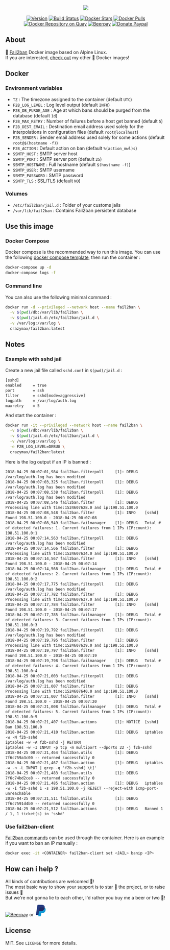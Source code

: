 <p align="center"><a href="https://github.com/crazy-max/docker-fail2ban" target="_blank"><img height="128"src="https://raw.githubusercontent.com/crazy-max/docker-fail2ban/master/.res/docker-fail2ban.jpg"></a></p>

<p align="center">
  <a href="https://microbadger.com/images/crazymax/fail2ban"><img src="https://images.microbadger.com/badges/version/crazymax/fail2ban.svg?style=flat-square" alt="Version"></a>
  <a href="https://travis-ci.org/crazy-max/docker-fail2ban"><img src="https://img.shields.io/travis/crazy-max/docker-fail2ban/master.svg?style=flat-square" alt="Build Status"></a>
  <a href="https://hub.docker.com/r/crazymax/fail2ban/"><img src="https://img.shields.io/docker/stars/crazymax/fail2ban.svg?style=flat-square" alt="Docker Stars"></a>
  <a href="https://hub.docker.com/r/crazymax/fail2ban/"><img src="https://img.shields.io/docker/pulls/crazymax/fail2ban.svg?style=flat-square" alt="Docker Pulls"></a>
  <a href="https://quay.io/repository/crazymax/fail2ban"><img src="https://quay.io/repository/crazymax/fail2ban/status?style=flat-square" alt="Docker Repository on Quay"></a>
  <a href="https://beerpay.io/crazy-max/docker-fail2ban"><img src="https://img.shields.io/beerpay/crazy-max/docker-fail2ban.svg?style=flat-square" alt="Beerpay"></a>
  <a href="https://www.paypal.com/cgi-bin/webscr?cmd=_s-xclick&hosted_button_id=FRCLKDGE2CQFJ"><img src="https://img.shields.io/badge/donate-paypal-7057ff.svg?style=flat-square" alt="Donate Paypal"></a>
</p>

## About

🐳 [Fail2ban](https://www.fail2ban.org) Docker image based on Alpine Linux.<br />
If you are interested, [check out](https://hub.docker.com/r/crazymax/) my other 🐳 Docker images!

## Docker

### Environment variables

* `TZ` : The timezone assigned to the container (default `UTC`)
* `F2B_LOG_LEVEL` : Log level output (default `INFO`)
* `F2B_DB_PURGE_AGE` : Age at which bans should be purged from the database (default `1d`)
* `F2B_MAX_RETRY` : Number of failures before a host get banned (default `5`)
* `F2B_DEST_EMAIL` : Destination email address used solely for the interpolations in configuration files (default `root@localhost`)
* `F2B_SENDER` : Sender email address used solely for some actions (default `root@$(hostname -f)`)
* `F2B_ACTION` : Default action on ban (default `%(action_mwl)s`)
* `SSMTP_HOST` : SMTP server host
* `SSMTP_PORT` : SMTP server port (default `25`)
* `SSMTP_HOSTNAME` : Full hostname (default `$(hostname -f)`)
* `SSMTP_USER` : SMTP username
* `SSMTP_PASSWORD` : SMTP password
* `SSMTP_TLS` : SSL/TLS (default `NO`)

### Volumes

* `/etc/fail2ban/jail.d` : Folder of your customs jails
* `/var/lib/fail2ban` : Contains Fail2ban persistent database

## Use this image

### Docker Compose

Docker compose is the recommended way to run this image. You can use the following [docker compose template](docker-compose.yml), then run the container :

```bash
docker-compose up -d
docker-compose logs -f
```

### Command line

You can also use the following minimal command :

```bash
docker run -d --privileged --network host --name fail2ban \
  -v $(pwd)/db:/var/lib/fail2ban \
  -v $(pwd)/jail.d:/etc/fail2ban/jail.d \
  -v /var/log:/var/log \
  crazymax/fail2ban:latest
```

## Notes

### Example with sshd jail

Create a new jail file called `sshd.conf` in `$(pwd)/jail.d` :

```
[sshd]
enabled     = true
port        = ssh
filter      = sshd[mode=aggressive]
logpath     = /var/log/auth.log
maxretry    = 5
```

And start the container :

```bash
docker run -it --privileged --network host --name fail2ban \
  -v $(pwd)/db:/var/lib/fail2ban \
  -v $(pwd)/jail.d:/etc/fail2ban/jail.d \
  -v /var/log:/var/log \
  -e F2B_LOG_LEVEL=DEBUG \
  crazymax/fail2ban:latest
```

Here is the log output if an IP is banned :

```
2018-04-25 00:07:01,984 fail2ban.filterpoll     [1]: DEBUG   /var/log/auth.log has been modified
2018-04-25 00:07:03,325 fail2ban.filterpoll     [1]: DEBUG   /var/log/auth.log has been modified
2018-04-25 00:07:08,538 fail2ban.filterpoll     [1]: DEBUG   /var/log/auth.log has been modified
2018-04-25 00:07:08,546 fail2ban.filter         [1]: DEBUG   Processing line with time:1524607628.0 and ip:198.51.100.0
2018-04-25 00:07:08,548 fail2ban.filter         [1]: INFO    [sshd] Found 198.51.100.0 - 2018-04-25 00:07:08
2018-04-25 00:07:08,549 fail2ban.failmanager    [1]: DEBUG   Total # of detected failures: 1. Current failures from 1 IPs (IP:count): 198.51.100.0:1
2018-04-25 00:07:14,563 fail2ban.filterpoll     [1]: DEBUG   /var/log/auth.log has been modified
2018-04-25 00:07:14,566 fail2ban.filter         [1]: DEBUG   Processing line with time:1524607634.0 and ip:198.51.100.0
2018-04-25 00:07:14,567 fail2ban.filter         [1]: INFO    [sshd] Found 198.51.100.0 - 2018-04-25 00:07:14
2018-04-25 00:07:14,568 fail2ban.failmanager    [1]: DEBUG   Total # of detected failures: 2. Current failures from 1 IPs (IP:count): 198.51.100.0:2
2018-04-25 00:07:17,775 fail2ban.filterpoll     [1]: DEBUG   /var/log/auth.log has been modified
2018-04-25 00:07:17,782 fail2ban.filter         [1]: DEBUG   Processing line with time:1524607637.0 and ip:198.51.100.0
2018-04-25 00:07:17,784 fail2ban.filter         [1]: INFO    [sshd] Found 198.51.100.0 - 2018-04-25 00:07:17
2018-04-25 00:07:17,785 fail2ban.failmanager    [1]: DEBUG   Total # of detected failures: 3. Current failures from 1 IPs (IP:count): 198.51.100.0:3
2018-04-25 00:07:19,792 fail2ban.filterpoll     [1]: DEBUG   /var/log/auth.log has been modified
2018-04-25 00:07:19,795 fail2ban.filter         [1]: DEBUG   Processing line with time:1524607639.0 and ip:198.51.100.0
2018-04-25 00:07:19,797 fail2ban.filter         [1]: INFO    [sshd] Found 198.51.100.0 - 2018-04-25 00:07:19
2018-04-25 00:07:19,798 fail2ban.failmanager    [1]: DEBUG   Total # of detected failures: 4. Current failures from 1 IPs (IP:count): 198.51.100.0:4
2018-04-25 00:07:21,003 fail2ban.filterpoll     [1]: DEBUG   /var/log/auth.log has been modified
2018-04-25 00:07:21,007 fail2ban.filter         [1]: DEBUG   Processing line with time:1524607640.0 and ip:198.51.100.0
2018-04-25 00:07:21,007 fail2ban.filter         [1]: INFO    [sshd] Found 198.51.100.0 - 2018-04-25 00:07:20
2018-04-25 00:07:21,008 fail2ban.failmanager    [1]: DEBUG   Total # of detected failures: 5. Current failures from 1 IPs (IP:count): 198.51.100.0:5
2018-04-25 00:07:21,407 fail2ban.actions        [1]: NOTICE  [sshd] Ban 198.51.100.0
2018-04-25 00:07:21,410 fail2ban.action         [1]: DEBUG   iptables -w -N f2b-sshd
iptables -w -A f2b-sshd -j RETURN
iptables -w -I INPUT -p tcp -m multiport --dports 22 -j f2b-sshd
2018-04-25 00:07:21,464 fail2ban.utils          [1]: DEBUG   7f6c759a3c00 -- returned successfully 0
2018-04-25 00:07:21,467 fail2ban.action         [1]: DEBUG   iptables -w -n -L INPUT | grep -q 'f2b-sshd[ \t]'
2018-04-25 00:07:21,483 fail2ban.utils          [1]: DEBUG   7f6c74bd2ce8 -- returned successfully 0
2018-04-25 00:07:21,485 fail2ban.action         [1]: DEBUG   iptables -w -I f2b-sshd 1 -s 198.51.100.0 -j REJECT --reject-with icmp-port-unreachable
2018-04-25 00:07:21,511 fail2ban.utils          [1]: DEBUG   7f6c7591d4b0 -- returned successfully 0
2018-04-25 00:07:21,512 fail2ban.actions        [1]: DEBUG   Banned 1 / 1, 1 ticket(s) in 'sshd'
```

### Use fail2ban-client

[Fail2ban commands](http://www.fail2ban.org/wiki/index.php/Commands) can be used through the container. Here is an example if you want to ban an IP manually :

```bash
docker exec -it <CONTAINER> fail2ban-client set <JAIL> banip <IP>
```

## How can i help ?

All kinds of contributions are welcomed :raised_hands:!<br />
The most basic way to show your support is to star :star2: the project, or to raise issues :speech_balloon:<br />
But we're not gonna lie to each other, I'd rather you buy me a beer or two :beers:!

[![Beerpay](https://beerpay.io/crazy-max/docker-fail2ban/badge.svg?style=beer-square)](https://beerpay.io/crazy-max/docker-fail2ban)
or [![Paypal](.res/paypal.png)](https://www.paypal.com/cgi-bin/webscr?cmd=_s-xclick&hosted_button_id=FRCLKDGE2CQFJ)

## License

MIT. See `LICENSE` for more details.<br />
